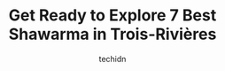 ---
layout: ampstory
image: https://i0.wp.com/www.auto.or.id/wp-content/uploads/2023/06/pita-pit-0-trois-rivic3a8res-1686326347.jpeg?resize=640,853
author: techidn
featured: false
description: Trois-Rivières, Quebec, Canada is a haven for Shawarma enthusiasts, boasting an impressive array of 7 top-notch establishments. Whether youre a seasoned connoisseur or simply curious to ex
title: Get Ready to Explore 7 Best Shawarma in Trois-Rivières
cover:
   title: Get Ready to Explore 7 Best Shawarma in Trois-Rivières
   subtitle: AUTO.OR.ID
   background: https://www.auto.or.id/wp-content/uploads/2023/06/pita-pit-0-trois-rivic3a8res-1686326347.jpeg

pages: 
 - layout: thirds
   top: <h1>#1 Pita Pit</h1>
   bottom: "<p>Best pita place around. Its 1h30 drive away from where i live but anytime i drive by Trois-Rivières i stop for a Pita.Hopelly one day therell be one around Québec</p>"
   background: https://www.auto.or.id/wp-content/uploads/2023/06/pita-pit-1-trois-rivic3a8res-1686326348.jpeg
   backgroundblur: true
 - layout: thirds
   top: <h1>#2 El-Taouk</h1>
   bottom: "<p>3025 Bd des Forges, Trois-Rivières, QC G8Z 1V4, Canada</p>"
   background: https://www.auto.or.id/wp-content/uploads/2023/06/pita-pit-2-trois-rivic3a8res-1686326349.jpeg
   cta:
      link: https://www.auto.or.id/get-ready-to-explore-7-best-shawarma-in-trois-rivieres/
      text: Get Ready to Explore 7 Best Shawarma in Trois-Rivières
 - layout: thirds
   top: <h1>#3 Subway</h1>
   bottom: "<p>1270 Bd des Récollets, Trois-Rivières, QC G8Z 3X2, Canada</p>"
   background: https://images.unsplash.com/photo-1508974576580-36a2f92ad3bc?ixlib=rb-4.0.3&ixid=MnwxMjA3fDB8MHxwaG90by1wYWdlfHx8fGVufDB8fHx8&auto=format&fit=crop&w=640&h=853&q=80
   cta:
      link: https://www.auto.or.id/get-ready-to-explore-7-best-shawarma-in-trois-rivieres/
      text: Get Ready to Explore 7 Best Shawarma in Trois-Rivières
 - layout: thirds
   top: <h1>#4 Basha</h1>
   bottom: "<p>419 Rue Barkoff, Trois-Rivières, QC G8T 2A5, Canada</p>"
   background: https://images.unsplash.com/photo-1639664148649-3c0fa2ee24b0?ixlib=rb-4.0.3&ixid=MnwxMjA3fDB8MHxwaG90by1wYWdlfHx8fGVufDB8fHx8&auto=format&fit=crop&w=640&h=853&q=80
   cta:
      link: https://www.auto.or.id/get-ready-to-explore-7-best-shawarma-in-trois-rivieres/
      text: Get Ready to Explore 7 Best Shawarma in Trois-Rivières
 - layout: thirds
   top: <h1>#5 TaoukResto</h1>
   bottom: "<p>1300 Bd des Récollets, Trois-Rivières, QC G8Z 3X2, Canada</p>"
   background: https://images.unsplash.com/photo-1639928846512-d22a0738138a?ixlib=rb-4.0.3&ixid=MnwxMjA3fDB8MHxwaG90by1wYWdlfHx8fGVufDB8fHx8&auto=format&fit=crop&w=640&h=853&q=80
   cta:
      link: https://www.auto.or.id/get-ready-to-explore-7-best-shawarma-in-trois-rivieres/
      text: Get Ready to Explore 7 Best Shawarma in Trois-Rivières
 - layout: thirds
   top: <h1>#6 Shawarmat Restaurant Libanais</h1>
   bottom: "<p>740 Bd des Récollets, Trois-Rivières, QC G8Z 3W2, Canada</p>"
   background: https://images.unsplash.com/photo-1608839968395-12aed2154570?ixlib=rb-4.0.3&ixid=MnwxMjA3fDB8MHxwaG90by1wYWdlfHx8fGVufDB8fHx8&auto=format&fit=crop&w=640&h=853&q=80
   cta:
      link: https://www.auto.or.id/get-ready-to-explore-7-best-shawarma-in-trois-rivieres/
      text: Get Ready to Explore 7 Best Shawarma in Trois-Rivières
 - layout: thirds
   top: <h1>#7 Le Sacristain</h1>
   bottom: "<p>300 Rue Bonaventure, Trois-Rivières, QC G9A 2B1, Canada</p>"
   background: https://images.unsplash.com/photo-1611088135647-aa5eb1b5f390?ixlib=rb-4.0.3&ixid=MnwxMjA3fDB8MHxwaG90by1wYWdlfHx8fGVufDB8fHx8&auto=format&fit=crop&w=640&h=853&q=80
   cta:
      link: https://www.auto.or.id/get-ready-to-explore-7-best-shawarma-in-trois-rivieres/
      text: Get Ready to Explore 7 Best Shawarma in Trois-Rivières
 - layout: thirds
   middle: Continue reading...
   background: https://images.unsplash.com/photo-1632338962846-8319d1e4c0e0?ixlib=rb-4.0.3&ixid=MnwxMjA3fDB8MHxwaG90by1wYWdlfHx8fGVufDB8fHx8&auto=format&fit=crop&w=640&h=853&q=80
   cta:
      link: https://www.auto.or.id/get-ready-to-explore-7-best-shawarma-in-trois-rivieres/
      text: Get Ready to Explore 7 Best Shawarma in Trois-Rivières

---